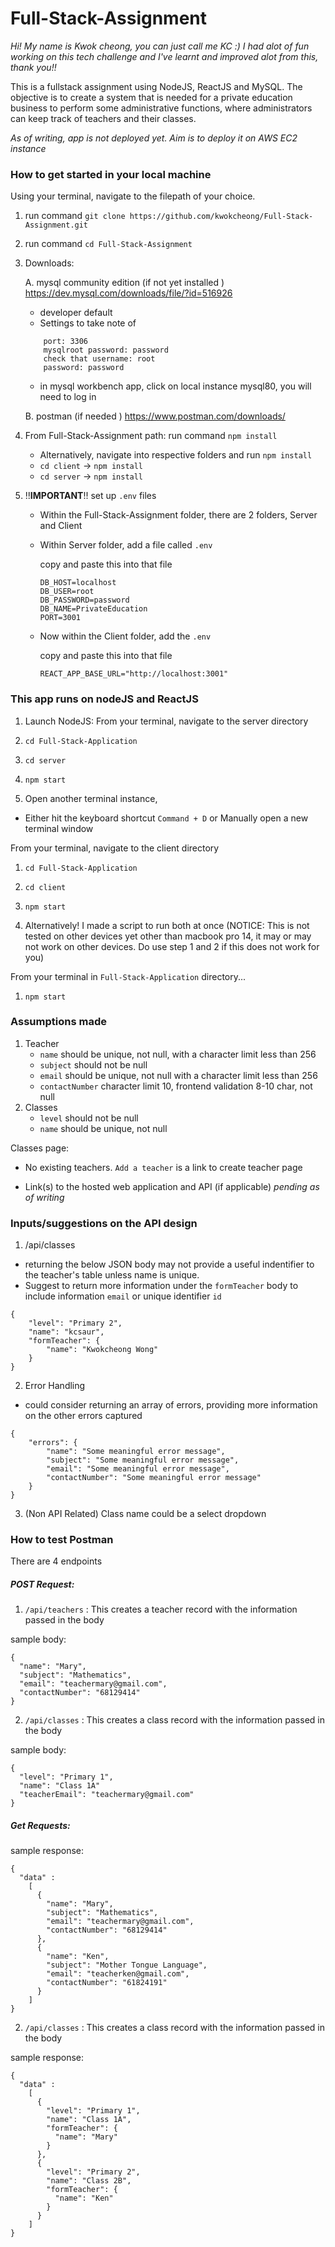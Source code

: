 # Full-Stack-Assignment

*Hi! My name is Kwok cheong, you can just call me KC :) I had alot of fun working on this tech challenge and I've learnt and improved alot from this, thank you!!*



This is a fullstack assignment using NodeJS, ReactJS and MySQL.
The objective is to create a system that is needed for a private education business to perform some administrative functions, where administrators can keep track of teachers and their classes.

*As of writing, app is not deployed yet. Aim is to deploy it on AWS EC2 instance*
### How to get started in your local machine

Using your terminal, navigate to the filepath of your choice.
1. run command `git clone https://github.com/kwokcheong/Full-Stack-Assignment.git`
2. run command `cd Full-Stack-Assignment`
3. Downloads:

    A. mysql community edition (if not yet installed )
    https://dev.mysql.com/downloads/file/?id=516926
    - developer default
    - Settings to take note of
    ```
        port: 3306
        mysqlroot password: password
        check that username: root
        password: password
    ```

    - in mysql workbench app, click on local instance mysql80, you will need to log in

    B. postman (if needed )
    https://www.postman.com/downloads/



4. From Full-Stack-Assignment path: run command `npm install`
    - Alternatively, navigate into respective folders and run `npm install`
    - `cd client` -> `npm install`
    - `cd server` -> `npm install`

5. !!**IMPORTANT**!! set up `.env` files

    - Within the Full-Stack-Assignment folder, there are 2 folders, Server and Client
    
    - Within Server folder, add a file called `.env`

        copy and paste this into that file
        ```
        DB_HOST=localhost
        DB_USER=root
        DB_PASSWORD=password
        DB_NAME=PrivateEducation
        PORT=3001
        ```

    - Now within the Client folder, add the `.env`

        copy and paste this into that file 
        ```
        REACT_APP_BASE_URL="http://localhost:3001"
        ```

### This app runs on nodeJS and ReactJS

1. Launch NodeJS:
From your terminal, navigate to the server directory
1. `cd Full-Stack-Application`
2. `cd server`
3. `npm start`

2. Open another terminal instance, 
- Either hit the keyboard shortcut `Command + D` or Manually open a new terminal window

From your terminal, navigate to the client directory
1. `cd Full-Stack-Application`
2. `cd client`
3. `npm start`

3. Alternatively! I made a script to run both at once
(NOTICE: This is not tested on other devices yet other than macbook pro 14, it may or may not work on other devices. Do use step 1 and 2 if this does not work for you)

From your terminal in `Full-Stack-Application` directory...
1. `npm start`

### Assumptions made

1. Teacher
    - `name` should be unique, not null, with a character limit less than 256
    - `subject` should not be null
    - `email` should be unique, not null with a character limit less than 256
    - `contactNumber` character limit 10, frontend validation 8-10 char, not null
2. Classes
    - `level` should not be null
    - `name` should be unique, not null
    
Classes page:
- No existing teachers. `Add a teacher` is a link to create teacher page


- Link(s) to the hosted web application and API (if applicable)
*pending as of writing*


### Inputs/suggestions on the API design

1. /api/classes 

- returning the below JSON body may not provide a useful indentifier to the teacher's table unless name is unique. 
- Suggest to return more information under the `formTeacher` body to include information `email` or unique identifier `id`

```
{
    "level": "Primary 2",
    "name": "kcsaur",
    "formTeacher": {
        "name": "Kwokcheong Wong"
    }
}
```

2. Error Handling

- could consider returning an array of errors, providing more information on the other errors captured
```
{ 
    "errors": {
        "name": "Some meaningful error message",
        "subject": "Some meaningful error message",
        "email": "Some meaningful error message",
        "contactNumber": "Some meaningful error message"
    } 
}
```

3. (Non API Related) Class name could be a select dropdown

### How to test Postman

There are 4 endpoints

##### POST Request: 
1. `/api/teachers` : This creates a teacher record with the information passed in the body

sample body:
```
{
  "name": "Mary",
  "subject": "Mathematics",
  "email": "teachermary@gmail.com",
  "contactNumber": "68129414"
}
```

2. `/api/classes` : This creates a class record with the information passed in the body

sample body:
```
{
  "level": "Primary 1",
  "name": "Class 1A"
  "teacherEmail": "teachermary@gmail.com"
}
```

##### Get Requests:

sample response:
```
{
  "data" :
    [
      {
        "name": "Mary",
        "subject": "Mathematics",
        "email": "teachermary@gmail.com",
        "contactNumber": "68129414"
      },
      {
        "name": "Ken",
        "subject": "Mother Tongue Language",
        "email": "teacherken@gmail.com",
        "contactNumber": "61824191"
      }
    ]
}
```

2. `/api/classes` : This creates a class record with the information passed in the body

sample response:
```
{
  "data" :
    [
      {
        "level": "Primary 1",
        "name": "Class 1A",
        "formTeacher": {
          "name": "Mary"
        }
      },
      {
        "level": "Primary 2",
        "name": "Class 2B",
        "formTeacher": {
          "name": "Ken"
        }
      }
    ]
}
```
